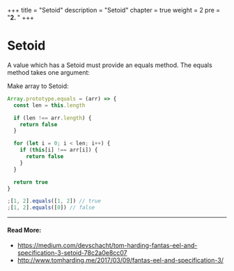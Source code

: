 +++
title = "Setoid"
description = "Setoid"
chapter = true
weight = 2
pre = "<b>2. </b>"
+++

# Setoid
A value which has a Setoid must provide an equals method. The equals method takes one argument:

Make array to Setoid:
```js
Array.prototype.equals = (arr) => {
  const len = this.length

  if (len !== arr.length) {
    return false
  }

  for (let i = 0; i < len; i++) {
    if (this[i] !== arr[i]) {
      return false
    }
  }

  return true
}

;[1, 2].equals([1, 2]) // true
;[1, 2].equals([0]) // false
```

---
#### Read More:
- https://medium.com/devschacht/tom-harding-fantas-eel-and-specification-3-setoid-78c2a0e8cc07
- http://www.tomharding.me/2017/03/09/fantas-eel-and-specification-3/
